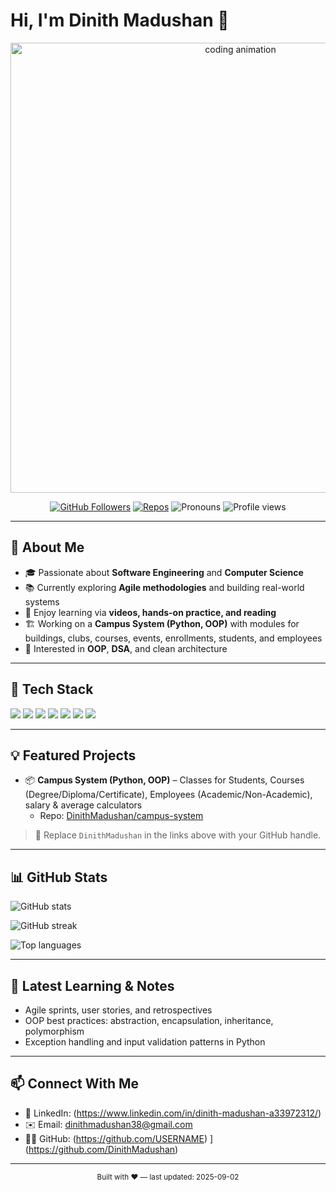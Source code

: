 # Hi, I'm Dinith Madushan 👋

<p align="center">
  <!-- Software Engineering themed coding GIF -->
  <img src="https://media.giphy.com/media/qgQUggAC3Pfv687qPC/giphy.gif" alt="coding animation" width="720"/>
</p>

<p align="center">
  <a href="https://github.com/USERNAME?tab=followers"><img src="https://img.shields.io/github/followers/USERNAME?style=flat&label=Followers" alt="GitHub Followers"></a>
  <a href="https://github.com/USERNAME?tab=repositories"><img src="https://img.shields.io/badge/Repos-Update%20Me-blue" alt="Repos"></a>
  <img src="https://img.shields.io/badge/Pronouns-he%2Fhim-informational" alt="Pronouns">
  <img src="https://komarev.com/ghpvc/?username=USERNAME&label=Profile%20views&color=0e75b6&style=flat" alt="Profile views"/>
</p>

---

## 🚀 About Me
- 🎓 Passionate about **Software Engineering** and **Computer Science**
- 📚 Currently exploring **Agile methodologies** and building real-world systems
- 🧩 Enjoy learning via **videos, hands-on practice, and reading**
- 🏗️ Working on a **Campus System (Python, OOP)** with modules for buildings, clubs, courses, events, enrollments, students, and employees
- 🧠 Interested in **OOP**, **DSA**, and clean architecture

---

## 🧰 Tech Stack
<p>
  <img src="https://img.shields.io/badge/Python-3776AB?logo=python&logoColor=white"/>
  <img src="https://img.shields.io/badge/Java-007396?logo=java&logoColor=white"/>
  <img src="https://img.shields.io/badge/JavaScript-F7DF1E?logo=javascript&logoColor=black"/>
  <img src="https://img.shields.io/badge/HTML5-E34F26?logo=html5&logoColor=white"/>
  <img src="https://img.shields.io/badge/CSS3-1572B6?logo=css3&logoColor=white"/>
  <img src="https://img.shields.io/badge/SQLite-003B57?logo=sqlite&logoColor=white"/>
  <img src="https://img.shields.io/badge/Git-F05032?logo=git&logoColor=white"/>
</p>

---

## 💡 Featured Projects
- 📦 **Campus System (Python, OOP)** – Classes for Students, Courses (Degree/Diploma/Certificate), Employees (Academic/Non-Academic), salary & average calculators  
  - Repo: [DinithMadushan/campus-system](https://github.com/USERNAME/campus-system)

> 🔖 Replace `DinithMadushan` in the links above with your GitHub handle.

---

## 📊 GitHub Stats
<p>
  <img src="https://github-readme-stats.vercel.app/api?username=USERNAME&show_icons=true&hide_border=true" alt="GitHub stats"/>
</p>
<p>
  <img src="https://github-readme-streak-stats.herokuapp.com/?user=USERNAME&hide_border=true" alt="GitHub streak"/>
</p>
<p>
  <img src="https://github-readme-stats.vercel.app/api/top-langs/?username=USERNAME&layout=compact&hide_border=true" alt="Top languages"/>
</p>

---

## 📝 Latest Learning & Notes
- Agile sprints, user stories, and retrospectives
- OOP best practices: abstraction, encapsulation, inheritance, polymorphism
- Exception handling and input validation patterns in Python

---

## 📫 Connect With Me
- 💼 LinkedIn: (https://www.linkedin.com/in/dinith-madushan-a33972312/)
- ✉️ Email: dinithmadushan38@gmail.com
- 🧑‍💻 GitHub: (https://github.com/USERNAME)
](https://github.com/DinithMadushan)
---

<p align="center">
  <sub>Built with ❤️ — last updated: 2025-09-02</sub>
</p>

